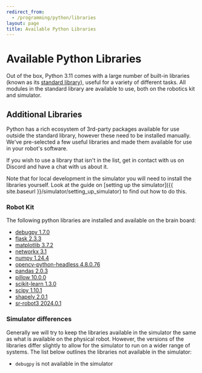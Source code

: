 ```yaml
---
redirect_from:
  - /programming/python/libraries
layout: page
title: Available Python Libraries
---
```


<!-- Simulator libraries https://github.com/srobo/competition-simulator/blob/main/libraries.txt -->
<!-- Robot image libraries https://github.com/srobo/robot-image/blob/main/files/python/libraries.txt -->
<!-- Robot image requirements https://github.com/srobo/robot-image/blob/main/files/python/requirements.txt -->

# Available Python Libraries

Out of the box, Python 3.11 comes with a large number of built-in libraries (known as its [standard library](https://docs.python.org/3.11/library/index.html)), useful for a variety of different tasks. All modules in the standard library are available to use, both on the robotics kit and simulator.

## Additional Libraries

Python has a rich ecosystem of 3rd-party packages available for use outside the standard library, however these need to be installed manually. We've pre-selected a few useful libraries and made them available for use in your robot's software.

If you wish to use a library that isn't in the list, get in contact with us on Discord and have a chat with us about it.

<div class="info" markdown="1">
Note that for local development in the simulator you will need to install the libraries yourself.
Look at the guide on [setting up the simulator]({{ site.baseurl }}/simulator/setting_up_simulator) to find out how to do this.
</div>

### Robot Kit

The following python libraries are installed and available on the brain board:

<!-- cspell:disable -->
* [debugpy 1.7.0](https://pypi.org/project/debugpy)
* [flask 2.3.3](https://pypi.org/project/flask)
* [matplotlib 3.7.2](https://pypi.org/project/matplotlib)
* [networkx 3.1](https://pypi.org/project/networkx)
* [numpy 1.24.4](https://pypi.org/project/numpy)
* [opencv-python-headless 4.8.0.76](https://pypi.org/project/opencv-python-headless)
* [pandas 2.0.3](https://pypi.org/project/pandas)
* [pillow 10.0.0](https://pypi.org/project/pillow)
* [scikit-learn 1.3.0](https://pypi.org/project/scikit-learn)
* [scipy 1.10.1](https://pypi.org/project/scipy)
* [shapely 2.0.1](https://pypi.org/project/shapely)
* [sr-robot3 2024.0.1](https://pypi.org/project/sr-robot3)
<!-- cspell:enable -->


### Simulator differences

Generally we will try to keep the libraries available in the simulator the same as what is available on the physical robot.
However, the versions of the libraries differ slightly to allow for the simulator to run on a wider range of systems.
The list below outlines the libraries not available in the simulator:

<!-- cspell:disable -->
* `debugpy` is not available in the simulator
<!-- cspell:enable -->
